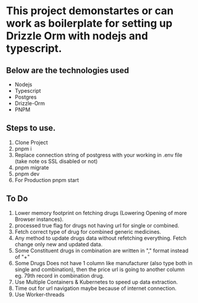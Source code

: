 # This project demonstartes or can work as boilerplate for setting up Drizzle Orm with nodejs and typescript.

## Below are the technologies used

- Nodejs
- Typescript
- Postgres
- Drizzle-Orm
- PNPM

## Steps to use.

1. Clone Project
2. pnpm i
3. Replace connection string of postgress with your working in .env file (take note os SSL disabled or not)
4. pnpm migrate
5. pnpm dev
6. For Production pnpm start

## To Do

1. Lower memory footprint on fetching drugs (Lowering Opening of more Browser instances).
2. processed true flag for drugs not having url for single or combined.
3. Fetch correct type of drug for combined generic medicines.
4. Any method to update drugs data without refetching everything. Fetch change only new and updated data.
5. Some Constituent drugs in combination are written in "," format instead of "+"
6. Some Drugs Does not have 1 column like manufacturer (also type both in single and combination), then the price url is going to another column eg. 79th record in combination drug.
7. Use Multiple Containers & Kubernetes to speed up data extraction.
8. Time out for url navigation maybe because of internet connection.
9. Use Worker-threads
